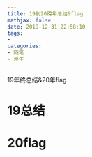```yaml
---
title: 19到20跨年总结&flag
mathjax: false
date: 2019-12-31 22:58:10
tags:
- 
categories:
- 随笔
- 浮生
---
```


19年终总结&20年flag

<!--more-->

# 19总结





# 20flag



